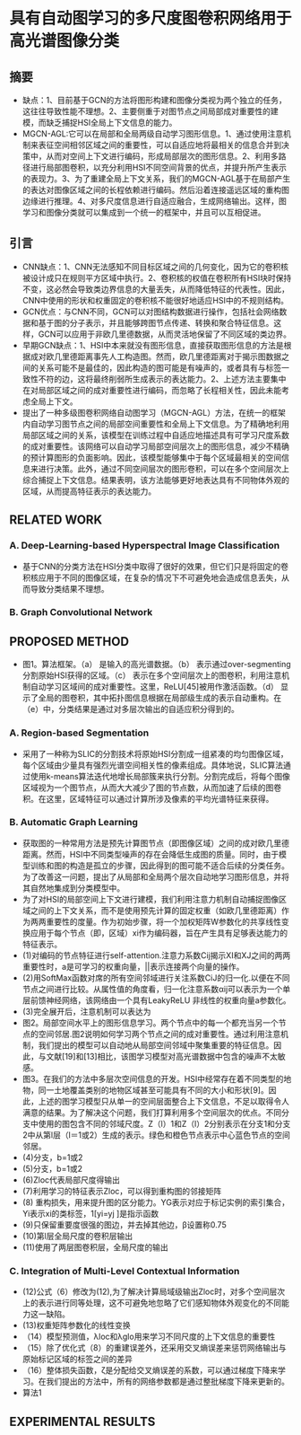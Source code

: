 # 具有自动图学习的多尺度图卷积网络用于高光谱图像分类 #
## 摘要 ##
- 缺点：1、目前基于GCN的方法将图形构建和图像分类视为两个独立的任务，这往往导致性能不理想。2、主要侧重于对图节点之间局部成对重要性的建模，而缺乏捕捉HSI全局上下文信息的能力。
- MGCN-AGL:它可以在局部和全局两级自动学习图形信息。1、通过使用注意机制来表征空间相邻区域之间的重要性，可以自适应地将最相关的信息合并到决策中，从而对空间上下文进行编码，形成局部层次的图形信息。2、利用多路径进行局部图卷积，以充分利用HSI不同空间背景的优点，并提升所产生表示的表现力。3、为了重建全局上下文关系，我们的MGCN-AGL基于在局部产生的表达对图像区域之间的长程依赖进行编码。然后沿着连接遥远区域的重构图边缘进行推理。4、对多尺度信息进行自适应融合，生成网络输出。这样，图学习和图像分类就可以集成到一个统一的框架中，并且可以互相促进。
## 引言 ##
- CNN缺点：1、CNN无法感知不同目标区域之间的几何变化，因为它的卷积核被设计成只在规则平方区域中执行。2、卷积核的权值在卷积所有HSI块时保持不变，这必然会导致类边界信息的大量丢失，从而降低特征的代表性。因此，CNN中使用的形状和权重固定的卷积核不能很好地适应HSI中的不规则结构。
- GCN优点：与CNN不同，GCN可以对图结构数据进行操作，包括社会网络数据和基于图的分子表示，并且能够跨图节点传递、转换和聚合特征信息。这样，GCN可以应用于非欧几里德数据，从而灵活地保留了不同区域的类边界。
- 早期GCN缺点：1、HSI中本来就没有图形信息，直接获取图形信息的方法是根据成对欧几里德距离事先人工构造图。然而，欧几里德距离对于揭示图数据之间的关系可能不是最佳的，因此构造的图可能是有噪声的，或者具有与标签一致性不符的边，这将最终削弱所生成表示的表达能力。2、上述方法主要集中在对局部区域之间的成对重要性进行编码，而忽略了长程相关性，因此未能考虑全局上下文。
- 提出了一种多级图卷积网络自动图学习（MGCN-AGL）方法，在统一的框架内自动学习图节点之间的局部空间重要性和全局上下文信息。为了精确地利用局部区域之间的关系，该模型在训练过程中自适应地描述具有可学习尺度系数的成对重要性。该网络可以自动学习局部空间层次上的图形信息，减少不精确的预计算图形的负面影响。因此，该模型能够集中于每个区域最相关的空间信息来进行决策。此外，通过不同空间层次的图形卷积，可以在多个空间层次上综合捕捉上下文信息。结果表明，该方法能够更好地表达具有不同物体外观的区域，从而提高特征表示的表达能力。
## RELATED WORK ##
### A. Deep-Learning-based Hyperspectral Image Classification
- 基于CNN的分类方法在HSI分类中取得了很好的效果，但它们只是将固定的卷积核应用于不同的图像区域，在复杂的情况下不可避免地会造成信息丢失，从而导致分类结果不理想。
### B. Graph Convolutional Network 
## PROPOSED METHOD ##
- 图1。算法框架。（a） 是输入的高光谱数据。（b） 表示通过over-segmenting分割原始HSI获得的区域。（c） 表示在多个空间层次上的图卷积，利用注意机制自动学习区域间的成对重要性。这里，ReLU[45]被用作激活函数。（d） 显示了全局的图卷积，其中拓扑图信息根据在局部级生成的表示自动重构。在（e）中，分类结果是通过对多层次输出的自适应积分得到的。
### A. Region-based Segmentation
- 采用了一种称为SLIC的分割技术将原始HSI分割成一组紧凑的均匀图像区域，每个区域由少量具有强烈光谱空间相关性的像素组成。具体地说，SLIC算法通过使用k-means算法迭代地增长局部簇来执行分割。分割完成后，将每个图像区域视为一个图节点，从而大大减少了图的节点数，从而加速了后续的图卷积。在这里，区域特征可以通过计算所涉及像素的平均光谱特征来获得。
### B. Automatic Graph Learning 
- 获取图的一种常用方法是预先计算图节点（即图像区域）之间的成对欧几里德距离。然而，HSI中不同类型噪声的存在会降低生成图的质量。同时，由于模型训练和图的构造是孤立的步骤，因此得到的图可能不适合后续的分类任务。为了改善这一问题，提出了从局部和全局两个层次自动地学习图形信息，并将其自然地集成到分类模型中。
- 为了对HSI的局部空间上下文进行建模，我们利用注意力机制自动捕捉图像区域之间的上下文关系，而不是使用预先计算的固定权重（如欧几里德距离）作为两两重要性的度量。作为初始步骤，将一个加权矩阵W参数化的共享线性变换应用于每个节点（即，区域）xi作为编码器，旨在产生具有足够表达能力的特征表示。
- (1)对编码的节点特征进行self-attention.注意力系数Cij揭示XI和XJ之间的两两重要性时，a是可学习的权重向量，||表示连接两个向量的操作。
- (2)用SoftMax函数对席的所有空间邻域进行关注系数CiJ的归一化.以便在不同节点之间进行比较。从属性值的角度看，归一化注意系数αij可以表示为一个单层前馈神经网络，该网络由一个具有LeakyReLU 非线性的权重向量a参数化。
- (3)完全展开后，注意机制可以表达为
- 图2。局部空间水平上的图形信息学习。两个节点中的每一个都充当另一个节点的空间邻居.图2说明如何学习两个节点之间的成对重要性。通过利用注意机制，我们提出的模型可以自动地从局部空间邻域中聚集重要的特征信息。因此，与文献[19]和[13]相比，该图学习模型对高光谱数据中包含的噪声不太敏感。
- 图3。在我们的方法中多层次空间信息的开发。HSI中经常存在着不同类型的地物，同一土地覆盖类别的地物区域甚至可能具有不同的大小和形状[9]。因此，上述的图学习模型只从单一的空间层面整合上下文信息，不足以取得令人满意的结果。为了解决这个问题，我们打算利用多个空间层次的优点。不同分支中使用的图包含不同的邻域尺度。Z（l）1和Z（l）2分别表示在分支1和分支2中从第l层（l＝1或2）生成的表示。绿色和橙色节点表示中心蓝色节点的空间邻居。
- (4)分支，b=1或2
- (5)分支，b=1或2
- (6)Zloc代表局部尺度得输出
- (7)利用学习的特征表示Zloc，可以得到重构图的邻接矩阵
- (8) 重构损失，用来提升图的区分能力。YG表示对应于标记实例的索引集合，Yi表示xi的类标签，1[yi=yj ]是指示函数
- (9)只保留重要度很强的图边，并去掉其他边，β设置称0.75
- (10)第l层全局尺度的卷积层输出
- (11)使用了两层图卷积层，全局尺度的输出
### C. Integration of Multi-Level Contextual Information
- (12)公式（6）修改为(12),为了解决计算局域级输出Zloc时，对多个空间层次上的表示进行同等处理，这不可避免地忽略了它们感知物体外观变化的不同能力这一缺陷。
- (13)权重矩阵参数化的线性变换
- （14）模型预测值，λloc和λglo用来学习不同尺度的上下文信息的重要性
- （15）除了优化式（8）的重建误差外，还采用交叉熵误差来惩罚网络输出与原始标记区域的标签之间的差异
- （16）整体损失函数，ζ是分配给交叉熵误差的系数，可以通过梯度下降来学习。在我们提出的方法中，所有的网络参数都是通过整批梯度下降来更新的。
- 算法1
## EXPERIMENTAL RESULTS
